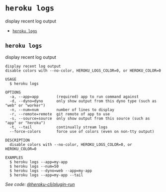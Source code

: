 `heroku logs`
=============

display recent log output

* [`heroku logs`](#heroku-logs)

## `heroku logs`

display recent log output

```
display recent log output
disable colors with --no-color, HEROKU_LOGS_COLOR=0, or HEROKU_COLOR=0

USAGE
  $ heroku logs

OPTIONS
  -a, --app=app        (required) app to run command against
  -d, --dyno=dyno      only show output from this dyno type (such as "web" or "worker")
  -n, --num=num        number of lines to display
  -r, --remote=remote  git remote of app to use
  -s, --source=source  only show output from this source (such as "app" or "heroku")
  -t, --tail           continually stream logs
  --force-colors       force use of colors (even on non-tty output)

DESCRIPTION
  disable colors with --no-color, HEROKU_LOGS_COLOR=0, or HEROKU_COLOR=0

EXAMPLES
  $ heroku logs --app=my-app
  $ heroku logs --num=50
  $ heroku logs --dyno=web --app=my-app
  $ heroku logs --app=my-app --tail
```

_See code: [@heroku-cli/plugin-run](https://github.com/heroku/cli/blob/v7.53.0/src/commands/logs.ts)_
